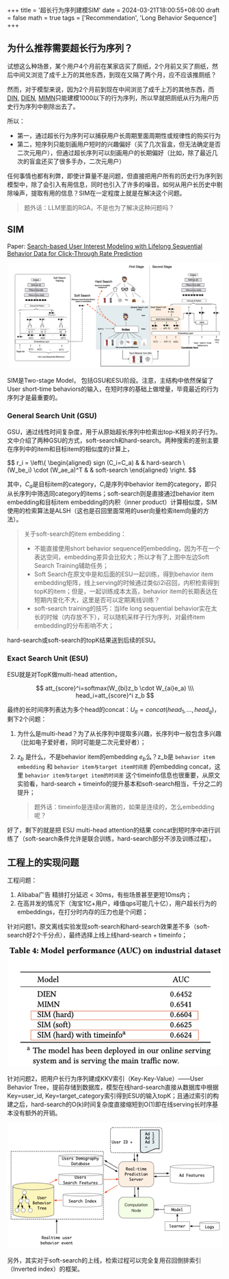 +++
title = '超长行为序列建模SIM'
date = 2024-03-21T18:00:55+08:00
draft = false
math = true
tags = ['Recommendation', 'Long Behavior Sequence']
+++

## 为什么推荐需要超长行为序列？

试想这么种场景，某个用户4个月前在某家店买了厕纸，2个月前又买了厕纸，然后中间又浏览了成千上万的其他东西，到现在又隔了两个月，应不应该推厕纸？

然而，对于模型来说，因为2个月前到现在中间浏览了成千上万的其他东西，而[DIN](https://arxiv.org/abs/1706.06978), [DIEN](https://arxiv.org/abs/1809.03672), [MIMN](https://arxiv.org/abs/1905.09248 "https://arxiv.org/abs/1905.09248")只能建模1000以下的行为序列，所以早就把厕纸从行为用户历史行为序列中剔除出去了。

所以：

- 第一，通过超长行为序列可以捕获用户长周期里面周期性或规律性的购买行为
- 第二，短序列只能刻画用户短时的兴趣偏好（买了几次盲盒，但无法确定是否二次元用户），但通过超长序列可以刻画用户的长期偏好（比如，除了最近几次的盲盒还买了很多手办，二次元用户）

任何事情也都有利弊，即使计算量不是问题，但直接把用户所有的历史行为序列到模型中，除了会引入有用信息，同时也引入了许多的噪音。如何从用户长历史中剔除噪声，提取有用的信息？SIM在一定程度上就是在解决这个问题。

> 题外话：LLM里面的RGA，不是也为了解决这种问题吗？

## SIM

Paper: [Search-based User Interest Modeling with Lifelong Sequential Behavior Data for Click-Through Rate Prediction](https://arxiv.org/pdf/2006.05639.pdf%5C%5B13%5C%5D)

![1711016019443](image/index/1711016019443.png)

SIM是Two-stage Model， 包括GSU和ESU阶段。注意，主结构中依然保留了User short-time behaviors的输入，在短时序的基础上做增量，毕竟最近的行为序列才是最重要的。

### General Search Unit (GSU)

GSU，通过线性时间复杂度，用于从原始超长序列中检索出top-K相关的子行为。文中介绍了两种GSU的方式，soft-search和hard-search。两种搜索的差别主要在序列中的item和目标item的相似度的计算上，

$$
r_i = \left\\{
\begin{aligned}
sign (C_i=C_a) &    & hard-search \\\
(W_be_i) \cdot (W_ae_a)^T &    & soft-search
\end{aligned}
\right.
$$

其中，$C_a$是目标item的category，$C_i$是序列中behavior item的category，即只从长序列中筛选同category的items；soft-search则是直接通过behavior item embedding和目标item embedding的内积（inner product）计算相似度，SIM使用的检索算法是ALSH（这也是召回里面常用的user向量检索item向量的方法）。

> 关于soft-search的item embedding：
>
> - 不能直接使用short behavior sequence的embedding，因为不在一个表达空间，embedding差异会比较大；所以才有了上图中左边Soft Search Training辅助任务；
> - Soft Search在原文中是和后面的ESU一起训练，得到behavior item embedding矩阵，线上serving的时候通过类似i2i召回，内积检索得到topK的item；但是，一起训练成本太高，behavior item的长期表达在短期内变化不大，这里是否可以定期离线训练？
> - soft-search training的技巧：当life long sequential behavior实在太长的时候（内存放不下），可以随机采样子行为序列，对最终item embedding的分布影响不大；

hard-search或soft-search的topK结果送到后续的ESU。

### Exact Search Unit (ESU)

ESU就是对TopK做multi-head attention，

$$
att_{score}^i=softmax(W_{bi}z_b \cdot W_{ai}e_a) \\\
head_i=att_{score}^i z_b
$$

最终的长时间序列表达为多个head的concat：$U_{lt}=concat(head_1,...,head_q)$，剩下2个问题：

1. 为什么是multi-head？为了从长序列中提取多兴趣，长序列中一般包含多兴趣（比如电子爱好者，同时可能是二次元爱好者）；
2. $z_b$ 是什么，不是behavior item的embedding $e_b$么？z_b是 `behavior item embedding` 和 `behavior item与target item时间差` 的embedding concat，这里 `behavior item与target item的时间差` 这个timeinfo信息也很重要，从原文实验看，hard-search + timeinfo的提升基本和soft-search相当，千分之二的提升；

   > 题外话：timeinfo是连续or离散的，如果是连续的，怎么embedding呢？
   >

好了，剩下的就是把 ESU multi-head attention的结果 concat到短时序中进行训练了（soft-search条件允许是联合训练，hard-search部分不涉及训练过程）。

## 工程上的实现问题

工程问题：

1. Alibaba广告 精排打分延迟 < 30ms，有些场景甚至更短10ms内；
2. 在高并发的情况下（淘宝1亿+用户，峰值qps可能几十亿），用户超长行为的embeddings，在打分时内存的压力也是个问题；

针对问题1，原文离线实验发现soft-search和hard-search效果差不多（soft-search好2个千分点），最终选择上线上线hard-search + timeinfo；

![1711022881852](image/index/1711022881852.png)

针对问题2，把用户长行为序列建成KKV索引（Key-Key-Value）——User Behavior Tree，提前存储到数据库，模型在线hard-search直接从数据库中根据Key=user_id, Key=target_category索引得到ESU的输入topK；且通过索引的构建之后，hard-search的O(k)时间复杂度直接缩短到O(1)即在线serving长时序基本没有额外的开销。

![1711023710900](image/index/1711023710900.png)

另外，其实对于soft-search的上线，检索过程可以完全复用召回倒排索引（Inverted index）的框架。
